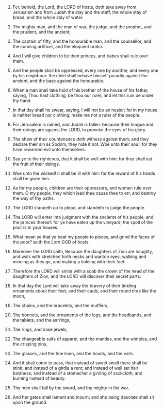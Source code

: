 1. For, behold, the Lord, the LORD of
hosts, doth take away from Jerusalem and from Judah the stay and the
staff, the whole stay of bread, and the whole stay of water.

2. The mighty man, and the man of war, the judge, and the prophet,
and the prudent, and the ancient,

3. The captain of fifty, and the
honourable man, and the counsellor, and the cunning artificer, and the
eloquent orator.

4. And I will give children to be their princes, and babes shall rule
over them.

5. And the people shall be oppressed, every one by another, and every
one by his neighbour: the child shall behave himself proudly against
the ancient, and the base against the honourable.

6. When a man shall take hold of his brother of the house of his
father, saying, Thou hast clothing, be thou our ruler, and let this
ruin be under thy hand:

7. In that day shall he swear, saying, I will
not be an healer; for in my house is neither bread nor clothing: make
me not a ruler of the people.

8. For Jerusalem is ruined, and Judah is fallen: because their tongue
and their doings are against the LORD, to provoke the eyes of his
glory.

9. The shew of their countenance doth witness against them; and they
declare their sin as Sodom, they hide it not. Woe unto their soul! for
they have rewarded evil unto themselves.

10. Say ye to the righteous, that it shall be well with him: for they
shall eat the fruit of their doings.

11. Woe unto the wicked! it shall be ill with him: for the reward of
his hands shall be given him.

12. As for my people, children are their oppressors, and women rule
over them. O my people, they which lead thee cause thee to err, and
destroy the way of thy paths.

13. The LORD standeth up to plead, and standeth to judge the people.

14. The LORD will enter into judgment with the ancients of his
people, and the princes thereof: for ye have eaten up the vineyard;
the spoil of the poor is in your houses.

15. What mean ye that ye beat my people to pieces, and grind the
faces of the poor? saith the Lord GOD of hosts.

16. Moreover the LORD saith, Because the daughters of Zion are
haughty, and walk with stretched forth necks and wanton eyes, walking
and mincing as they go, and making a tinkling with their feet:

17. Therefore the LORD will smite with a scab the crown of the head of the
daughters of Zion, and the LORD will discover their secret parts.

18. In that day the Lord will take away the bravery of their tinkling
ornaments about their feet, and their cauls, and their round tires
like the moon,

19. The chains, and the bracelets, and the mufflers,

20. The bonnets, and the ornaments of the legs, and the headbands,
and the tablets, and the earrings,

21. The rings, and nose jewels,

22. The changeable suits of apparel, and the mantles, and the
wimples, and the crisping pins,

23. The glasses, and the fine linen,
and the hoods, and the vails.

24. And it shall come to pass, that instead of sweet smell there
shall be stink; and instead of a girdle a rent; and instead of well
set hair baldness; and instead of a stomacher a girding of sackcloth;
and burning instead of beauty.

25. Thy men shall fall by the sword, and thy mighty in the war.

26. And her gates shall lament and mourn; and she being desolate
shall sit upon the ground.